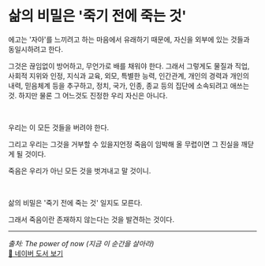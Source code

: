 # 삶의 비밀은 '죽기 전에 죽는 것'

에고는 '자아'를 느끼려고 하는 마음에서 유래하기 때문에, 자신을 외부에 있는 것들과 동일시하려고 한다.

그것은 끊임없이 방어하고, 무언가로 배를 채워야 한다. 그래서 그렇게도 물질과 직업, 사회적 지위와 인정, 지식과 교육, 외모, 특별한 능력, 인간관계, 개인의 경력과 개인의 내력, 믿음체계 등을 추구하고, 정치, 국가, 인종, 종교 등의 집단에 소속되려고 애쓰는 것. 하지만 물론 그 어느것도 진정한 우리 자신은 아니다.

​

우리는 이 모든 것들을 버려야 한다.

그리고 우리는 그것을 거부할 수 있을지언정 죽음이 임박해 올 무렵이면 그 진실을 깨닫게 될 것이다.

죽음은 우리가 아닌 모든 것을 벗겨내고 말 것이니.

​

삶의 비밀은 '죽기 전에 죽는 것' 일지도 모른다. 

그래서 죽음이란 존재하지 않는다는 것을 발견하는 것이다.

---

*출처: The power of now (지금 이 순간을 살아라)*  
[📖 네이버 도서 보기](https://search.shopping.naver.com/book/catalog/54257022361) 